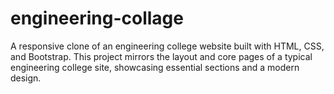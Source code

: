 # engineering-collage
A responsive clone of an engineering college website built with HTML, CSS, and Bootstrap. This project mirrors the layout and core pages of a typical engineering college site, showcasing essential sections and a modern design.
